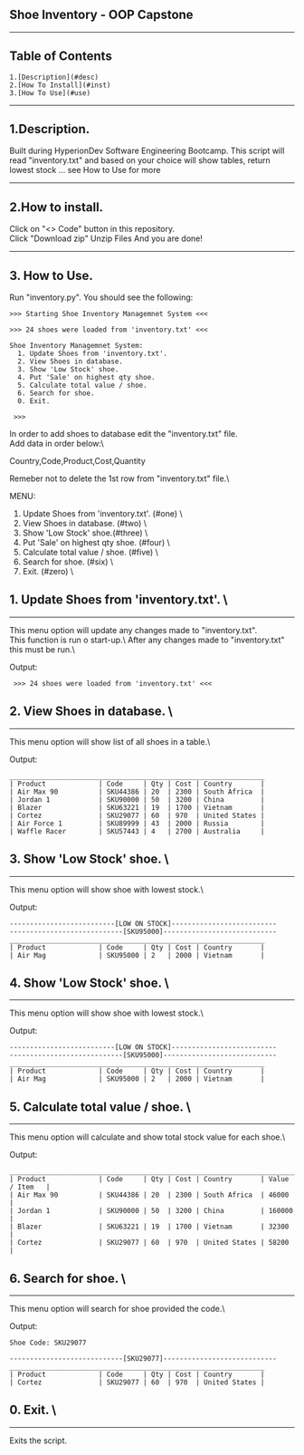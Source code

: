 ## Shoe Inventory - OOP Capstone
---

## Table of Contents
    1.[Description](#desc)
    2.[How To Install](#inst)
    3.[How To Use](#use)

---

## 1.Description. <a name="desc"></a>

Built during HyperionDev Software Engineering Bootcamp.
This script will read "inventory.txt" and based on your choice
will show tables, return lowest stock ... see <a name="use">How to Use</a> for more

---

## 2.How to install. <a name="inst"></a>

Click on "<> Code" button in this repository.\
Click "Download zip"
Unzip Files
And you are done!

---

## 3. How to Use. <a name="use"></a>

Run "inventory.py". You should see the following: 

```
>>> Starting Shoe Inventory Managemnet System <<<

>>> 24 shoes were loaded from 'inventory.txt' <<<

Shoe Inventory Managemnet System:
  1. Update Shoes from 'inventory.txt'.  
  2. View Shoes in database.
  3. Show 'Low Stock' shoe.
  4. Put 'Sale' on highest qty shoe.
  5. Calculate total value / shoe.
  6. Search for shoe.
  0. Exit.

 >>>
```

In order to add shoes to database edit the "inventory.txt" file.\
Add data in order below:\

Country,Code,Product,Cost,Quantity

Remeber not to delete the 1st row from "inventory.txt" file.\

MENU: 

  1. Update Shoes from 'inventory.txt'. (#one) \
  2. View Shoes in database. (#two) \
  3. Show 'Low Stock' shoe.(#three)  \
  4. Put 'Sale' on highest qty shoe. (#four) \
  5. Calculate total value / shoe. (#five) \
  6. Search for shoe. (#six) \
  0. Exit. (#zero) \


## 1. Update Shoes from 'inventory.txt'. <a name="one"></a> \
---
This menu option will update any changes made to "inventory.txt".\
This function is run o start-up.\ 
After any changes made to "inventory.txt" this must be run.\

Output:
```
 >>> 24 shoes were loaded from 'inventory.txt' <<<
```


## 2. View Shoes in database. <a name="two"></a> \
---
This menu option will show list of all shoes in a table.\

Output:
```
_______________________________________________________________
| Product             | Code     | Qty | Cost | Country       |
| Air Max 90          | SKU44386 | 20  | 2300 | South Africa  |
| Jordan 1            | SKU90000 | 50  | 3200 | China         |
| Blazer              | SKU63221 | 19  | 1700 | Vietnam       |
| Cortez              | SKU29077 | 60  | 970  | United States |
| Air Force 1         | SKU89999 | 43  | 2000 | Russia        |
| Waffle Racer        | SKU57443 | 4   | 2700 | Australia     |
```


## 3. Show 'Low Stock' shoe. <a name="three"></a> \
---
This menu option will show shoe with lowest stock.\

Output:
```
--------------------------[LOW ON STOCK]--------------------------
----------------------------[SKU95000]----------------------------
_______________________________________________________________
| Product             | Code     | Qty | Cost | Country       |
| Air Mag             | SKU95000 | 2   | 2000 | Vietnam       |
```


## 4. Show 'Low Stock' shoe. <a name="four"></a> \
---
This menu option will show shoe with lowest stock.\

Output:
```
--------------------------[LOW ON STOCK]--------------------------
----------------------------[SKU95000]----------------------------
_______________________________________________________________
| Product             | Code     | Qty | Cost | Country       |
| Air Mag             | SKU95000 | 2   | 2000 | Vietnam       |
```


## 5. Calculate total value / shoe. <a name="five"></a> \
---
This menu option will calculate and show total stock value for each shoe.\

Output:
```
________________________________________________________________________________
| Product             | Code     | Qty | Cost | Country       | Value / Item   |
| Air Max 90          | SKU44386 | 20  | 2300 | South Africa  | 46000          |
| Jordan 1            | SKU90000 | 50  | 3200 | China         | 160000         |
| Blazer              | SKU63221 | 19  | 1700 | Vietnam       | 32300          |
| Cortez              | SKU29077 | 60  | 970  | United States | 58200          |
```


## 6. Search for shoe. <a name="six"></a> \
---
This menu option will search for shoe provided the code.\

Output:
```
Shoe Code: SKU29077

----------------------------[SKU29077]----------------------------
_______________________________________________________________
| Product             | Code     | Qty | Cost | Country       |
| Cortez              | SKU29077 | 60  | 970  | United States |

```


## 0. Exit. <a name="zero"></a> \
---
Exits the script.
